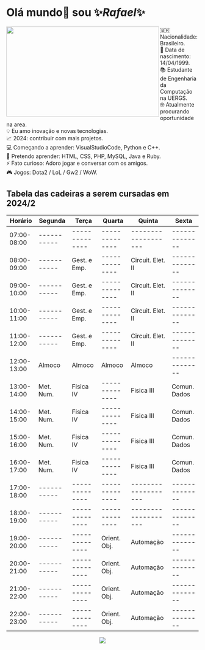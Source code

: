 # Olá mundo👋 sou ✨*Rafael*✨

<p> <img src="https://i.pinimg.com/originals/2b/cc/0e/2bcc0e11960ebe99ec2c4d402328a970.gif" width="400" height="235" align="left">
🇧🇷 Nacionalidade: Brasileiro.<br/p>
📅 Data de nascimento: 14/04/1999.<br/p>
📚 Estudante de Engenharia da Computação na UERGS.<br/p>
🤓 Atualmente procurando oportunidade na area.<br/p> 
💡 Eu amo inovação e novas tecnologias.<br/p>
📈 2024: contribuir com mais projetos.<br/p>
💻 Começando a aprender: VisualStudioCode, Python e C++.<br/p>
🚀 Pretendo aprender: HTML, CSS, PHP, MySQL, Java e Ruby.<br/p> 
⚡ Fato curioso: Adoro jogar e conversar com os amigos.<br/p>
🎮 Jogos: Dota2 / LoL / Gw2 / WoW.<br/p>
</p> 
    
## Tabela das cadeiras a serem cursadas em 2024/2
| Horário     | Segunda   | Terça        | Quarta       | Quinta            | Sexta        |
|-------------|-----------|--------------|--------------|-------------------|--------------|
| 07:00-08:00 |-----------|--------------|--------------|-------------------|--------------| 
| 08:00-09:00 |-----------| Gest. e Emp. |--------------| Circuit. Elet. II |--------------|    
| 09:00-10:00 |-----------| Gest. e Emp. |--------------| Circuit. Elet. II |--------------|    
| 10:00-11:00 |-----------| Gest. e Emp. |--------------| Circuit. Elet. II |--------------|
| 11:00-12:00 |-----------| Gest. e Emp. |--------------| Circuit. Elet. II |--------------|
| 12:00-13:00 | Almoco    | Almoco       | Almoco       | Almoco            |--------------|   
| 13:00-14:00 | Met. Num. | Fisica IV    |--------------| Fisica III        | Comun. Dados |
| 14:00-15:00 | Met. Num. | Fisica IV    |--------------| Fisica III        | Comun. Dados |
| 15:00-16:00 | Met. Num. | Fisica IV    |--------------| Fisica III        | Comun. Dados |
| 16:00-17:00 | Met. Num. | Fisica IV    |--------------| Fisica III        | Comun. Dados |
| 17:00-18:00 |-----------|--------------|--------------|-------------------|--------------|
| 18:00-19:00 |-----------|--------------|--------------|-------------------|--------------|
| 19:00-20:00 |-----------|--------------| Orient. Obj. | Automação         |--------------|
| 20:00-21:00 |-----------|--------------| Orient. Obj. | Automação         |--------------|
| 21:00-22:00 |-----------|--------------| Orient. Obj. | Automação         |--------------|
| 22:00-23:00 |-----------|--------------| Orient. Obj. | Automação         |--------------|


<p align='center'>
    <img src="https://i.pinimg.com/originals/e5/93/ab/e593ab0589d5f1b389e4dfbcce2bce20.gif" />
</p>
